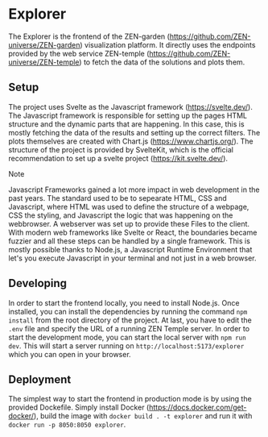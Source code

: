 # Explorer
The Explorer is the frontend of the ZEN-garden (https://github.com/ZEN-universe/ZEN-garden) visualization platform. It directly uses the endpoints provided by the web service ZEN-temple (https://github.com/ZEN-universe/ZEN-temple) to fetch the data of the solutions and plots them.

## Setup
The project uses Svelte as the Javascript framework (https://svelte.dev/). The Javascript framework is responsible for setting up the pages HTML structure and the dynamic parts that are happening. 
In this case, this is mostly fetching the data of the results and setting up the correct filters. The plots themselves are created with Chart.js (https://www.chartjs.org/).
The structure of the project is provided by SvelteKit, which is the official recommendation to set up a svelte project (https://kit.svelte.dev/).

> [!NOTE]
> Javascript Frameworks gained a lot more impact in web development in the past years. The standard used to be to sepearate HTML, CSS and Javascript, where HTML was used to define the structure of a webpage, CSS the styling, and Javascript the logic that was happening on the webbrowser.
> A webserver was set up to provide these Files to the client. With modern web frameworks like Svelte or React, the boundaries became fuzzier and all these steps can be handled by a single framework. This is mostly possible thanks to Node.js, a Javascript Runtime Environment that let's you execute Javascript in your terminal and not just in a web browser.

## Developing
In order to start the frontend locally, you need to install Node.js. 
Once installed, you can install the dependencies by running the command `npm install` from the root directory of the project. 
At last, you have to edit the `.env` file and specify the URL of a running ZEN Temple server.
In order to start the development mode, you can start the local server with `npm run dev`.
This will start a server running on `http://localhost:5173/explorer` which you can open in your browser.

## Deployment
The simplest way to start the frontend in production mode is by using the provided Dockefile. Simply install Docker (https://docs.docker.com/get-docker/), build the image with `docker build . -t explorer` and run it with `docker run -p 8050:8050 explorer`. 
